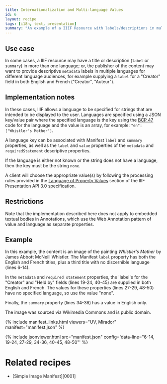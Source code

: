 ```yaml
---
title: Internationalization and Multi-language Values
id: 6
layout: recipe
tags: [i18n, text, presentation]
summary: "An example of a IIIF Resource with labels/descriptions in multiple languages."
---
```


## Use case
In some cases, a IIIF resource may have a title or description (`label` or `summary`) in more than one language; or, the publisher of the content may want to provide descriptive `metadata` labels in multiple languages for different language audiences, for example supplying a `label` for a "Creator" field in both English and French ("Creator", "Auteur").

## Implementation notes
In these cases, IIIF allows a language to be specified for strings that are intended to be displayed to the user. Languages are specified using a JSON key/value pair where the specified language is the key using the [BCP 47](https://tools.ietf.org/html/bcp47) code for the language and the value is an array, for example: `"en": ["Whistler's Mother"]`.

A language key can be associated with Manifest `label` and `summary` properties, as well as the `label` and `value` properties of the `metadata` and `requiredStatement` descriptive properties.

If the language is either not known or the string does not have a language, then the key must be the string `none`.

A client will choose the appropriate value(s) by following the processing rules provided in the [Language of Property Values](https://iiif.io/api/presentation/3.0/#44-language-of-property-values) section of the IIIF Presentation API 3.0 specification.

## Restrictions
Note that the implementation described here does not apply to embedded textual bodies in Annotations, which use the Web Annotation pattern of value and language as separate properties.

## Example
In this example, the content is an image of the painting *Whistler's Mother* by James Abbott McNeill Whistler. The Manifest `label` property has both the English and French titles, plus a third title with no discernible language (lines 6-14).

In the `metadata` and `required statement` properties, the 'label's for the "Creator" and "Held by" fields (lines 19-24, 40-45) are supplied in both English and French. The values for these properties (lines 27-29, 48-50) have no specified language, so use the value "none".

Finally, the `summary` property (lines 34-36) has a value in English only.

The image was sourced via Wikimedia Commons and is public domain.

{% include manifest_links.html viewers="UV, Mirador" manifest="manifest.json" %}

{% include jsonviewer.html src="manifest.json" config='data-line="6-14, 19-24, 27-29, 34-36, 40-45, 48-50"' %}

# Related recipes

* [Simple Image Manifest][0001]
